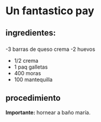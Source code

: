 # Un fantastico pay
## ingredientes:
#####
-3 barras de queso crema
-2 huevos
- 1/2 crema
- 1 paq galletas
- 400 moras
- 100 mantequilla
## procedimiento
**Importante:** hornear a baño maría.

